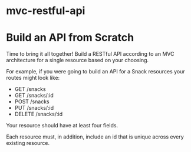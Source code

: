 # mvc-restful-api

# Build an API from Scratch

Time to bring it all together! Build a RESTful API according to an MVC architecture for a single resource based on your choosing.

For example, if you were going to build an API for a Snack resources your routes might look like:

- GET /snacks
- GET /snacks/:id
- POST /snacks
- PUT /snacks/:id
- DELETE /snacks/:id

Your resource should have at least four fields.

Each resource must, in addition, include an id that is unique across every existing resource.
